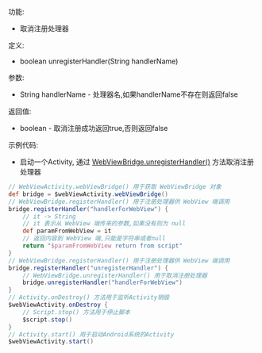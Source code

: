 功能:

+ 取消注册处理器

定义:

+ boolean unregisterHandler(String handlerName)

参数:

+ String handlerName - 处理器名,如果handlerName不存在则返回false

返回值:

+ boolean - 取消注册成功返回true,否则返回false

示例代码:

+ 启动一个Activity,
  通过 [WebViewBridge.unregisterHandler()](/API/UI/WebView/WebViewBridge/README.md?id=unregisterHandler)
  方法取消注册处理器

```groovy
// WebViewActivity.webViewBridge() 用于获取 WebViewBridge 对象
def bridge = $webViewActivity.webViewBridge()
// WebViewBridge.registerHandler() 用于注册处理器供 WebView 端调用
bridge.registerHandler("handlerForWebView") {
    // it -> String
    // it 表示从 WebView 端传来的参数,如果没有则为 null
    def paramFromWebView = it
    // 返回内容到 WebView 端,只能是字符串或者null
    return "$paramFromWebView return from script"
}
// WebViewBridge.registerHandler() 用于注册处理器供 WebView 端调用
bridge.registerHandler("unregisterHandler") {
    // WebViewBridge.unregisterHandler() 用于取消注册处理器
    bridge.unregisterHandler("handlerForWebView")
}
// Activity.onDestroy() 方法用于监听Activity销毁
$webViewActivity.onDestroy {
    // Script.stop() 方法用于停止脚本
    $script.stop()
}
// Activity.start() 用于启动Android系统的Activity
$webViewActivity.start()
```